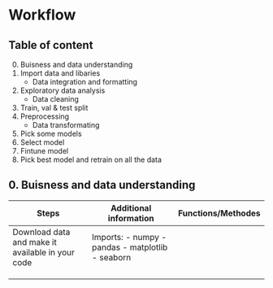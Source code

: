 # Workflow 
## Table of content
0. Buisness and data understanding
1. Import data and libaries
   - Data integration and formatting
2. Exploratory data analysis
   - Data cleaning
3. Train, val & test split
4. Preprocessing
   - Data transformating
5. Pick some models
6. Select model
7. Fintune model
8. Pick best model and retrain on all the data 

## 0. Buisness and data understanding
| Steps                                            | Additional information                            | Functions/Methodes |
|--------------------------------------------------|---------------------------------------------------|--------------------|
| Download data and make it available in your code | Imports: - numpy  - pandas - matplotlib - seaborn |                    |
|                                                  |                                                   |                    |
|                                                  |                                                   |                    |
|                                                  |                                                   |                    |
